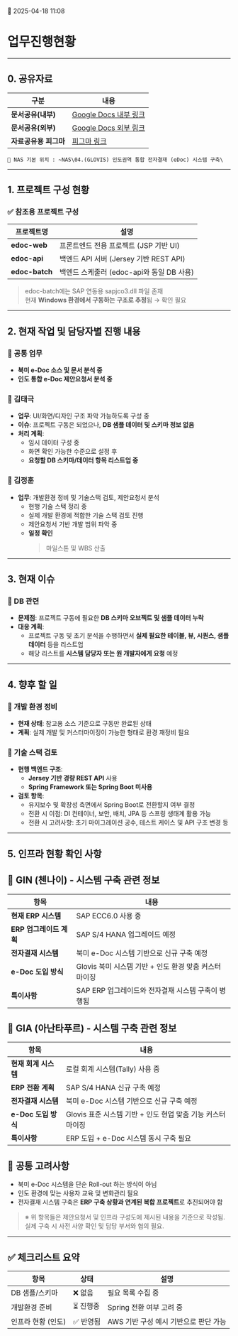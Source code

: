 📅 2025-04-18 11:08

# 업무진행현황

---

## 0. 공유자료

| 구분            | 내용                                                                                                                                      |
| ------------- | --------------------------------------------------------------------------------------------------------------------------------------- |
| **문서공유(내부)**  | [Google Docs 내부 링크](https://docs.google.com/spreadsheets/d/1OghWVS3eqvnZ7ueeAF7eY-f3wfS3FxLjSZorBFfUqZY/edit?gid=0#gid=0)               |
| **문서공유(외부)**  | [Google Docs 외부 링크](https://docs.google.com/spreadsheets/d/1uQmWCfZ3-msv9OtKHH69e9m4_L8zYkYVC9ut5n2_H8I/edit?gid=0#gid=0)               |
| **자료공유용 피그마** | [피그마 링크](https://www.figma.com/design/A7us2KPPEeJNq1z6Prorvy/%EC%9E%90%EB%A3%8C%EA%B3%B5%EC%9C%A0?node-id=14-1200&t=b6NIgiraOWDOaWcH-1) |
`📍 NAS 기본 위치 : ~NAS\04.(GLOVIS) 인도권역 통합 전자결재 (eDoc) 시스템 구축\`

---

## 1. 프로젝트 구성 현황

### ✅ 참조용 프로젝트 구성

| 프로젝트명          | 설명                              |
| -------------- | ------------------------------- |
| **edoc-web**   | 프론트엔드 전용 프로젝트 (JSP 기반 UI)       |
| **edoc-api**   | 백엔드 API 서버 (Jersey 기반 REST API) |
| **edoc-batch** | 백엔드 스케줄러 (edoc-api와 동일 DB 사용)   |

> edoc-batch에는 SAP 연동용 sapjco3.dll 파일 존재  
> 현재 **Windows 환경에서 구동하는 구조로 추정**됨 → 확인 필요

---

## 2. 현재 작업 및 담당자별 진행 내용

### 🔹 공통 업무  
- **북미 e-Doc 소스 및 문서 분석 중**
- **인도 통합 e-Doc 제안요청서 분석 중**

### 🔹 김태극
- **업무**: UI/화면/디자인 구조 파악 가능하도록 구성 중  
- **이슈**: 프로젝트 구동은 되었으나, **DB 샘플 데이터 및 스키마 정보 없음**  
- **처리 계획**:  
  - 임시 데이터 구성 중  
  - 화면 확인 가능한 수준으로 설정 후  
  - **요청할 DB 스키마/데이터 항목 리스트업 중**

### 🔹 김정훈
- **업무**: 개발환경 정비 및 기술스택 검토, 제안요청서 분석  
  - 현행 기술 스택 정리 중  
  - 실제 개발 환경에 적합한 기술 스택 검토 진행  
  - 제안요청서 기반 개발 범위 파악 중  
  - **일정 확인**
    > 마일스톤 및 WBS 산출



---

## 3. 현재 이슈

### 🔸 DB 관련
- **문제점**: 프로젝트 구동에 필요한 **DB 스키마 오브젝트 및 샘플 데이터 누락**
- **대응 계획**:
  - 프로젝트 구동 및 초기 분석을 수행하면서 **실제 필요한 테이블, 뷰, 시퀀스, 샘플 데이터** 등을 리스트업
  - 해당 리스트를 **시스템 담당자 또는 원 개발자에게 요청** 예정

---

## 4. 향후 할 일

### 🔹 개발 환경 정비
- **현재 상태**: 참고용 소스 기준으로 구동만 완료된 상태
- **계획**: 실제 개발 및 커스터마이징이 가능한 형태로 환경 재정비 필요

### 🔹 기술 스택 검토
- **현행 백엔드 구조**:
  - **Jersey 기반 경량 REST API** 사용
  - **Spring Framework 또는 Spring Boot 미사용**
- **검토 항목**:
  - 유지보수 및 확장성 측면에서 Spring Boot로 전환할지 여부 결정
  - 전환 시 이점: DI 컨테이너, 보안, 배치, JPA 등 스프링 생태계 활용 가능
  - 전환 시 고려사항: 초기 마이그레이션 공수, 테스트 케이스 및 API 구조 변경 등

---

## 5. 인프라 현황 확인 사항

## 📍 GIN (첸나이) - 시스템 구축 관련 정보

| 항목                  | 내용 |
|-----------------------|------|
| **현재 ERP 시스템**   | SAP ECC6.0 사용 중 |
| **ERP 업그레이드 계획** | SAP S/4 HANA 업그레이드 예정 |
| **전자결재 시스템**   | 북미 e-Doc 시스템 기반으로 신규 구축 예정 |
| **e-Doc 도입 방식**   | Glovis 북미 시스템 기반 + 인도 환경 맞춤 커스터마이징 |
| **특이사항**         | SAP ERP 업그레이드와 전자결재 시스템 구축이 병행됨 |

## 📍 GIA (아난타푸르) - 시스템 구축 관련 정보

| 항목                  | 내용 |
|-----------------------|------|
| **현재 회계 시스템**   | 로컬 회계 시스템(Tally) 사용 중 |
| **ERP 전환 계획**     | SAP S/4 HANA 신규 구축 예정 |
| **전자결재 시스템**   | 북미 e-Doc 시스템 기반으로 신규 구축 예정 |
| **e-Doc 도입 방식**   | Glovis 표준 시스템 기반 + 인도 현업 맞춤 기능 커스터마이징 |
| **특이사항**         | ERP 도입 + e-Doc 시스템 동시 구축 필요 |

## 📌 공통 고려사항

- 북미 e-Doc 시스템을 단순 Roll-out 하는 방식이 아님  
- 인도 환경에 맞는 사용자 교육 및 변화관리 필요  
- 전자결재 시스템 구축은 **ERP 구축 상황과 연계된 복합 프로젝트**로 추진되어야 함

> ※ 위 항목들은 제안요청서 및 인프라 구성도에 제시된 내용을 기준으로 작성됨.  
> 실제 구축 시 사전 사양 확인 및 담당 부서와 협의 필요.

---

## ✅ 체크리스트 요약

| 항목             | 상태     | 설명 |
|------------------|----------|------|
| DB 샘플/스키마     | ❌ 없음   | 필요 목록 수집 중 |
| 개발환경 준비     | ⏳ 진행중 | Spring 전환 여부 고려 중 |
| 인프라 현황 (인도) | ✅ 반영됨 | AWS 기반 구성 예시 기반으로 판단 가능 |
